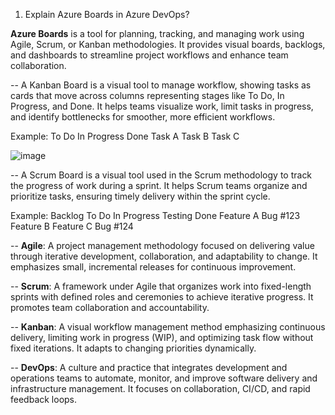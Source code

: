1. Explain Azure Boards in Azure DevOps?

**Azure Boards** is a tool for planning, tracking, and managing work using Agile, Scrum, or Kanban methodologies. 
It provides visual boards, backlogs, and dashboards to streamline project workflows and enhance team collaboration.

-- A Kanban Board is a visual tool to manage workflow, showing tasks as cards that move across columns representing stages
   like To Do, In Progress, and Done. It helps teams visualize work, limit tasks in progress, and identify bottlenecks for smoother, more efficient workflows.

   Example:
     To Do	     In Progress	      Done
     Task A	       Task B	         Task C

![image](https://github.com/user-attachments/assets/d93eb516-9965-4434-a738-d18492c16d65)


-- A Scrum Board is a visual tool used in the Scrum methodology to track the progress of work during a sprint.
  It helps Scrum teams organize and prioritize tasks, ensuring timely delivery within the sprint cycle.

  Example:
     Backlog	    To Do	      In Progress	   Testing	   Done
     Feature A	  Bug #123	   Feature B	   Feature C	 Bug #124

-- **Agile**: A project management methodology focused on delivering value through iterative development, collaboration, and adaptability to change. It emphasizes small, incremental releases for continuous improvement.

-- **Scrum**: A framework under Agile that organizes work into fixed-length sprints with defined roles and ceremonies to achieve iterative progress. It promotes team collaboration and accountability.

-- **Kanban**: A visual workflow management method emphasizing continuous delivery, limiting work in progress (WIP), and optimizing task flow without fixed iterations. It adapts to changing priorities dynamically.

-- **DevOps**: A culture and practice that integrates development and operations teams to automate, monitor, and improve software delivery and infrastructure management. It focuses on collaboration, CI/CD, and rapid feedback loops.
